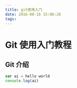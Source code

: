 ```yaml
---
title: git使用入门
date: 2016-08-16 15:06:28
tags:
---
```

# Git 使用入门教程

## Git 介绍

```js
var ai = hello world
console.log(ai)
```
